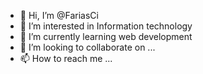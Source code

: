 - 👋 Hi, I’m @FariasCi
- 👀 I’m interested in Information technology
- 🌱 I’m currently learning web development
- 💞️ I’m looking to collaborate on ...
- 📫 How to reach me ...

<!---
FariasCi/FariasCi is a ✨ special ✨ repository because its `README.md` (this file) appears on your GitHub profile.
You can click the Preview link to take a look at your changes.
--->
